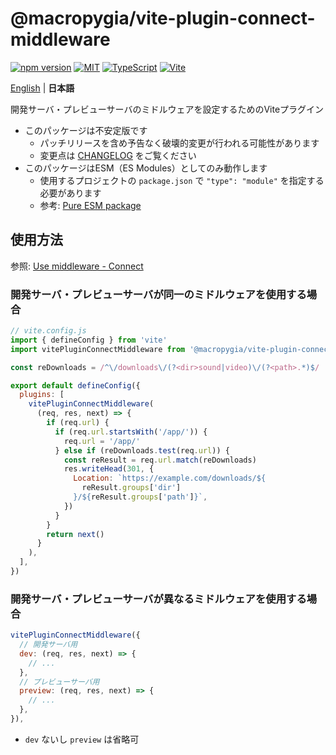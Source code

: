 # @macropygia/vite-plugin-connect-middleware

[![npm version](https://img.shields.io/npm/v/@macropygia/vite-plugin-connect-middleware.svg?style=flat-square)](https://www.npmjs.com/package/@macropygia/vite-plugin-connect-middleware)
[![MIT](https://img.shields.io/npm/l/@macropygia/vite-plugin-connect-middleware?style=flat-square)](./LICENSE)
[![TypeScript](https://img.shields.io/badge/TypeScript-3178c6?style=flat-square&logo=typescript&logoColor=white)](https://www.typescriptlang.org/)
[![Vite](https://img.shields.io/badge/Vite-646cff?style=flat-square&logo=Vite&logoColor=white)](https://vitejs.dev/)

[English](README.md) | **日本語**

開発サーバ・プレビューサーバのミドルウェアを設定するためのViteプラグイン

- このパッケージは不安定版です
    - パッチリリースを含め予告なく破壊的変更が行われる可能性があります
    - 変更点は [CHANGELOG](CHANGELOG.md) をご覧ください
- このパッケージはESM（ES Modules）としてのみ動作します
    - 使用するプロジェクトの `package.json` で `"type": "module"` を指定する必要があります
    - 参考: [Pure ESM package](https://gist.github.com/sindresorhus/a39789f98801d908bbc7ff3ecc99d99c)

## 使用方法

参照: [Use middleware - Connect](https://github.com/senchalabs/connect#use-middleware)

### 開発サーバ・プレビューサーバが同一のミドルウェアを使用する場合

```js
// vite.config.js
import { defineConfig } from 'vite'
import vitePluginConnectMiddleware from '@macropygia/vite-plugin-connect-middleware'

const reDownloads = /^\/downloads\/(?<dir>sound|video)\/(?<path>.*)$/

export default defineConfig({
  plugins: [
    vitePluginConnectMiddleware(
      (req, res, next) => {
        if (req.url) {
          if (req.url.startsWith('/app/')) {
            req.url = '/app/'
          } else if (reDownloads.test(req.url)) {
            const reResult = req.url.match(reDownloads)
            res.writeHead(301, {
              Location: `https://example.com/downloads/${
                reResult.groups['dir']
              }/${reResult.groups['path']}`,
            })
          }
        }
        return next()
      }
    ),
  ],
})
```

### 開発サーバ・プレビューサーバが異なるミドルウェアを使用する場合

```js
vitePluginConnectMiddleware({
  // 開発サーバ用
  dev: (req, res, next) => {
    // ...
  },
  // プレビューサーバ用
  preview: (req, res, next) => {
    // ...
  },
}),
```

- `dev` ないし `preview` は省略可
